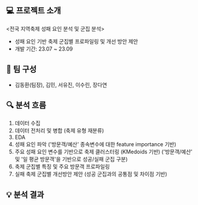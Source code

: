 ## 💻 프로젝트 소개
<전국 지역축제 성패 요인 분석 및 군집 분석>
- 성패 요인 기반 축제 군집별 프로파일링 및 개선 방안 제안
- 개발 기간: 23.07 ~ 23.09

## 🫶 팀 구성
- 김동환(팀장), 김민, 서유진, 이수린, 장다연

## 🔍 분석 흐름
1. 데이터 수집
2. 데이터 전처리 및 병합 (축제 유형 재분류)
3. EDA
4. 성패 요인 파악 ('방문객/예산' 종속변수에 대한 feature importance 기반)
5. 주요 성패 요인 변수를 기반으로 축제 클러스터링 (KMedoids 기반) ('방문객/예산' 및 '일 평균 방문객'을 기반으로 성공/실패 군집 구분)
6. 축제 군집별 특징 및 주요 방문객 프로파일링
7. 실패 축제 군집별 개선방안 제안 (성공 군집과의 공통점 및 차이점 기반)

## 💡 분석 결과

